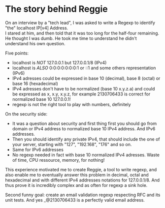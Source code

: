 # The story behind Reggie

On an interview by a "tech lead", I was asked to write a Regexp to identify "the" localhost IP[v4] Address.<br/>
I stared at him, and then told that it was too long for the half-four remaining.<br/>
He thought I was dumb. He took me time to understand he didn't understand his own question.<br/>

Five points:<br/>
- localhost is *NOT* 127.0.0.1 but 127.0.0.1/8 (IPv4)
- localhost is *ALSO* 0:0:0:0:0:0:0:1 or ::1 and some others representation (IPv6)
- IPv4 adresses could be expressed in base 10 (decimal), base 8 (octal) or base 16 (hexadecimal)
- IPv4 adresses don't have to be normalized (base 10 x.y.z.a) and could be expressed as x, x.y, x.y.z, for example 2130706433 is correct for normalized base 10 127.0.0.1!
- regexp is not the right tool to play with numbers, definitely

On the security side:<br/>
- It was a question about security and first thing first you should go from domain or IPv4 address to normalized base 10 IPv4 address. And IPv6 addresses.
- Then you should identify any private IPv4, that should include the one of your server, starting with "127", "192.168", "176" and so on.
- Same for IPv6 addresses
- No regexp needed in fact with base 10 normalized IPv4 adresses. Waste of time, CPU ressource, memory, for nothing!

This experience motivated me to create Reggie, a tool to write regexp, and also enable me to eventually answer this problem in decimal, octal and hexadecimal and with different IPv4 addresses notations for 127.0.0.1/8.
And thus prove it is incredibly complex and as often for regexp a sink hole.

Second funny goal: create an email validation regexp respecting RFC and its unit tests.
And yes _@2130706433 is a perfectly valid email address.
